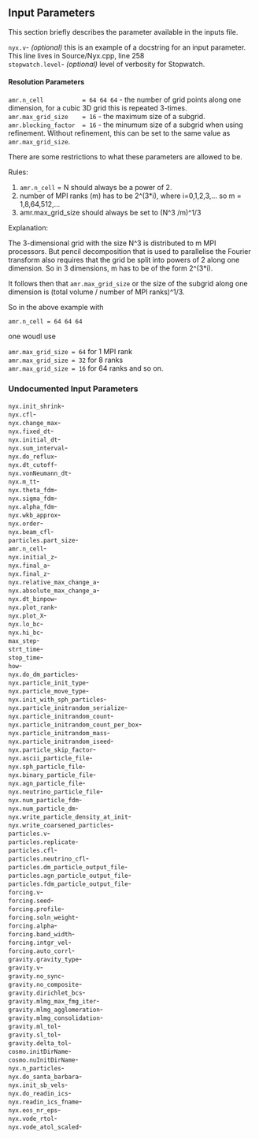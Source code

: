 ## Input Parameters
This section briefly describes the parameter available in the inputs file.

`nyx.v`- _(optional)_ this is an example of a docstring for an input parameter. This line lives in Source/Nyx.cpp, line 258  
`stopwatch.level`- _(optional)_ level of verbosity for Stopwatch.  

#### Resolution Parameters 

`amr.n_cell           = 64 64 64`  - the number of grid points along one dimension, for a cubic 3D grid this is repeated 3-times.  
`amr.max_grid_size    = 16` - the maximum size of a subgrid.  
`amr.blocking_factor  = 16` - the minumum size of a subgrid when using refinement. Without refinement, this can be set to the same value as `amr.max_grid_size`.  

There are some restrictions to what these parameters are allowed to be.

Rules:  
1. `amr.n_cell` = N should always be a power of 2.  
2. number of MPI ranks (m) has to be 2^(3*i), where i=0,1,2,3,... so m = 1,8,64,512,...  
3. amr.max_grid_size should always be set to (N^3 /m)^1/3

Explanation:  

The 3-dimensional grid with the size N^3 is distributed to m MPI processors. But pencil decomposition that is used to parallelise the Fourier transform also requires that the grid be split into powers of 2 along one dimension. So in 3 dimensions, m has to be of the form 2^(3*i).

It follows then that `amr.max_grid_size` or the size of the subgrid along one dimension is (total volume / number of MPI ranks)^1/3. 
 
So in the above example with 

`amr.n_cell = 64 64 64` 

one woudl use  

`amr.max_grid_size = 64` for 1 MPI rank  
`amr.max_grid_size = 32` for  8 ranks  
`amr.max_grid_size = 16` for 64 ranks and so on. 


### Undocumented Input Parameters

`nyx.init_shrink`-   
`nyx.cfl`-   
`nyx.change_max`-   
`nyx.fixed_dt`-   
`nyx.initial_dt`-   
`nyx.sum_interval`-   
`nyx.do_reflux`-   
`nyx.dt_cutoff`-   
`nyx.vonNeumann_dt`-   
`nyx.m_tt`-   
`nyx.theta_fdm`-   
`nyx.sigma_fdm`-   
`nyx.alpha_fdm`-   
`nyx.wkb_approx`-   
`nyx.order`-   
`nyx.beam_cfl`-   
`particles.part_size`-   
`amr.n_cell`-   
`nyx.initial_z`-   
`nyx.final_a`-   
`nyx.final_z`-   
`nyx.relative_max_change_a`-   
`nyx.absolute_max_change_a`-   
`nyx.dt_binpow`-   
`nyx.plot_rank`-   
`nyx.plot_X`-   
`nyx.lo_bc`-   
`nyx.hi_bc`-   
`max_step`-   
`strt_time`-   
`stop_time`-   
`how`-   
`nyx.do_dm_particles`-   
`nyx.particle_init_type`-   
`nyx.particle_move_type`-   
`nyx.init_with_sph_particles`-   
`nyx.particle_initrandom_serialize`-   
`nyx.particle_initrandom_count`-   
`nyx.particle_initrandom_count_per_box`-   
`nyx.particle_initrandom_mass`-   
`nyx.particle_initrandom_iseed`-   
`nyx.particle_skip_factor`-   
`nyx.ascii_particle_file`-   
`nyx.sph_particle_file`-   
`nyx.binary_particle_file`-   
`nyx.agn_particle_file`-   
`nyx.neutrino_particle_file`-   
`nyx.num_particle_fdm`-   
`nyx.num_particle_dm`-   
`nyx.write_particle_density_at_init`-   
`nyx.write_coarsened_particles`-   
`particles.v`-   
`particles.replicate`-   
`particles.cfl`-   
`particles.neutrino_cfl`-   
`particles.dm_particle_output_file`-   
`particles.agn_particle_output_file`-   
`particles.fdm_particle_output_file`-   
`forcing.v`-   
`forcing.seed`-   
`forcing.profile`-   
`forcing.soln_weight`-   
`forcing.alpha`-   
`forcing.band_width`-   
`forcing.intgr_vel`-   
`forcing.auto_corrl`-   
`gravity.gravity_type`-   
`gravity.v`-   
`gravity.no_sync`-   
`gravity.no_composite`-   
`gravity.dirichlet_bcs`-   
`gravity.mlmg_max_fmg_iter`-   
`gravity.mlmg_agglomeration`-   
`gravity.mlmg_consolidation`-   
`gravity.ml_tol`-   
`gravity.sl_tol`-   
`gravity.delta_tol`-   
`cosmo.initDirName`-   
`cosmo.nuInitDirName`-   
`nyx.n_particles`-   
`nyx.do_santa_barbara`-   
`nyx.init_sb_vels`-   
`nyx.do_readin_ics`-   
`nyx.readin_ics_fname`-   
`nyx.eos_nr_eps`-   
`nyx.vode_rtol`-   
`nyx.vode_atol_scaled`-   
